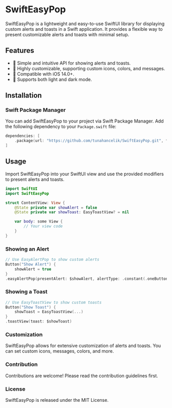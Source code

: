 # SwiftEasyPop

SwiftEasyPop is a lightweight and easy-to-use SwiftUI library for displaying custom alerts and toasts in a Swift application. It provides a flexible way to present customizable alerts and toasts with minimal setup.

## Features

- 🚀 Simple and intuitive API for showing alerts and toasts.
- 🎨 Highly customizable, supporting custom icons, colors, and messages.
- 📱 Compatible with iOS 14.0+.
- 🔄 Supports both light and dark mode.

## Installation

### Swift Package Manager

You can add SwiftEasyPop to your project via Swift Package Manager. Add the following dependency to your `Package.swift` file:

```swift
dependencies: [
    .package(url: "https://github.com/tunahancelik/SwiftEasyPop.git", from: "1.0.0")
]
```
## Usage
Import SwiftEasyPop into your SwiftUI view and use the provided modifiers to present alerts and toasts.

```swift
import SwiftUI
import SwiftEasyPop

struct ContentView: View {
    @State private var showAlert = false
    @State private var showToast: EasyToastView? = nil

    var body: some View {
        // Your view code
    }
}
```

### Showing an Alert
```swift
// Use EasyAlertPop to show custom alerts
Button("Show Alert") {
    showAlert = true
}
.easyAlertPop(presentAlert: $showAlert, alertType: .constant(.oneButton(...)))
```
### Showing a Toast
```swift
// Use EasyToastView to show custom toasts
Button("Show Toast") {
    showToast = EasyToastView(...)
}
.toastView(toast: $showToast)
````
### Customization
SwiftEasyPop allows for extensive customization of alerts and toasts. You can set custom icons, messages, colors, and more.

### Contribution
Contributions are welcome! Please read the contribution guidelines first.

### License
SwiftEasyPop is released under the MIT License.
